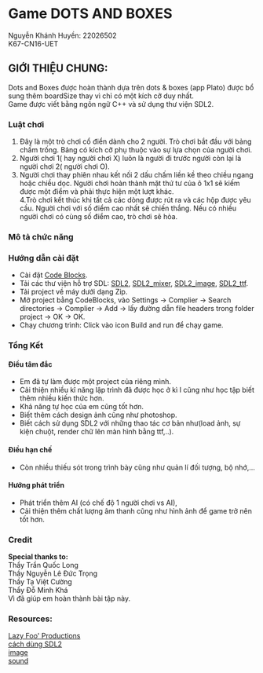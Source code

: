 # Game DOTS AND BOXES
Nguyễn Khánh Huyền: 22026502  
K67-CN16-UET
## GIỚI THIỆU CHUNG:
Dots and Boxes được hoàn thành dựa trên dots & boxes (app Plato) được bổ sung thêm boardSize thay vì chỉ có một kích cỡ duy nhất.    
Game được viết bằng ngôn ngữ C++ và sử dụng thư viện SDL2.

### Luật chơi
  1. Đây là một trò chơi cổ điển dành cho 2 người. Trò chơi bắt đầu với bảng chấm trống. Bảng có kích cỡ phụ thuộc vào sự lựa chọn của người chơi.
  2. Người chơi 1( hay người chơi X) luôn là người đi trước người còn lại là người chơi 2( người chơi O).
  3. Người chơi thay phiên nhau kết nối 2 dấu chấm liền kề theo chiều ngang hoặc chiều dọc. Người chơi hoàn thành mặt thứ tư của ô 1x1 sẽ kiếm được một điểm và phải thực hiện một lượt khác.  
  4.Trò chơi kết thúc khi tất cả các dòng được rút ra và các hộp được yêu cầu. Người chơi với số điểm cao nhất sẽ chiến thắng. Nếu có nhiều người chơi có cùng số điểm cao, trò chơi sẽ hòa.
  
### Mô tả chức năng


### Hướng dẫn cài đặt
  * Cài đặt [Code Blocks](http://www.codeblocks.org/downloads/binaries/).
  * Tải các thư viện hỗ trợ SDL: [SDL2](https://lazyfoo.net/tutorials/SDL/01_hello_SDL/index.php), [SDL2_mixer](https://lazyfoo.net/tutorials/SDL/21_sound_effects_and_music/index.php), [SDL2_image](https://lazyfoo.net/tutorials/SDL/06_extension_libraries_and_loading_other_image_formats/index.php), [SDL2_ttf](https://lazyfoo.net/tutorials/SDL/16_true_type_fonts/index.php).
  * Tải project về máy dưới dạng Zip.
  * Mở project bằng CodeBlocks, vào Settings -> Complier -> Search directories -> Complier -> Add -> lấy đường dẫn file headers trong folder project -> OK -> OK.
  * Chạy chương trình: Click vào icon Build and run để chạy game.
### Tổng Kết
#### Điều tâm đắc
  * Em đã tự làm được một project của riêng mình.
  * Cải thiện nhiều kĩ năng lập trình đã được học ở kì I cũng như học tập biết thêm nhiều kiến thức hơn.
  * Khả năng tự học của em cũng tốt hơn.
  * Biết thêm cách design ảnh cũng như photoshop.
  * Biết cách sử dụng SDL2 với những thao tác cơ bản như(load ảnh, sự kiện chuột, render chữ lên màn hình bằng ttf,..).
#### Điều hạn chế
  * Còn nhiều thiếu sót trong trình bày cũng như quản lí đối tượng, bộ nhớ,...
#### Hướng phát triển
  * Phát triển thêm AI (có chế độ 1 người chơi vs AI),
  * Cải thiện thêm chất lượng âm thanh cũng như hình ảnh để game trở nên tốt hơn.
 
### Credit
**Special thanks to:**    
Thầy Trần Quốc Long  
Thầy Nguyễn Lê Đức Trọng  
Thầy Tạ Việt Cường  
Thầy Đỗ Minh Khá    
Vì đã giúp em hoàn thành bài tập này.

### Resources:
 [Lazy Foo' Productions](https://lazyfoo.net/tutorials/SDL/)  
 [cách dùng SDL2](https://www.youtube.com/@tranthiminhchau9465)  
 [image](https://www.canva.com/)  
 [sound](http://jadict.net/vi)
